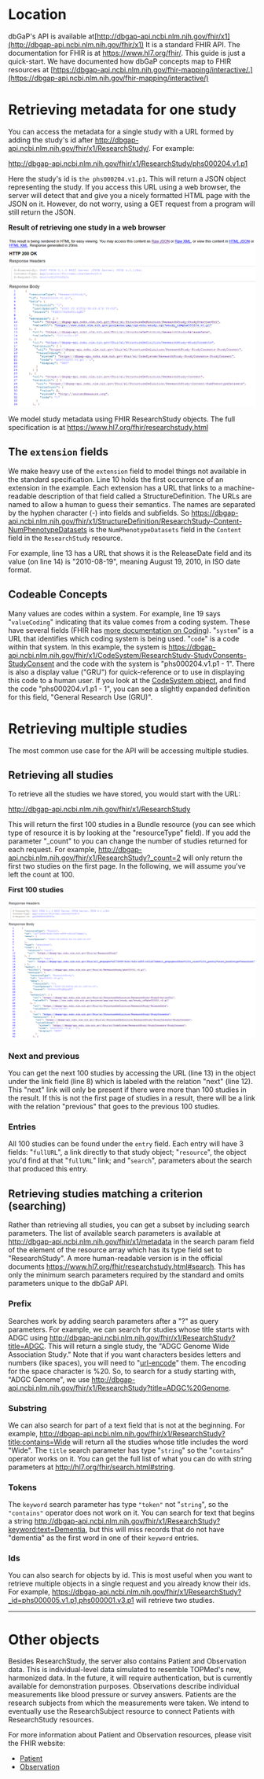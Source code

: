 Location
========

dbGaP's API is available at[http://dbgap-api.ncbi.nlm.nih.gov/fhir/x1](http://dbgap-api.ncbi.nlm.nih.gov/fhir/x1) It is a standard FHIR API. The documentation for FHIR is at <https://www.hl7.org/fhir/>. This guide is just a quick-start. We have documented how dbGaP concepts map to FHIR resources at [https://dbgap-api.ncbi.nlm.nih.gov/fhir-mapping/interactive/.](https://dbgap-api.ncbi.nlm.nih.gov/fhir-mapping/interactive/)

Retrieving metadata for one study
=================================

You can access the metadata for a single study with a URL formed by adding the study's id after <http://dbgap-api.ncbi.nlm.nih.gov/fhir/x1/ResearchStudy/>. For example:

<http://dbgap-api.ncbi.nlm.nih.gov/fhir/x1/ResearchStudy/phs000204.v1.p1>

Here the study's id is `the phs000204.v1.p1`. This will return a JSON object representing the study. If you access this URL using a web browser, the server will detect that and give you a nicely formatted HTML page with the JSON on it. However, do not worry, using a GET request from a program will still return the JSON.

**Result of retrieving one study in a web browser**

![The result for one study displayed in a browser](img/one_study_result_in_browser.png "The result for one study displayed in a browser")

We model study metadata using FHIR ResearchStudy objects. The full specification is at <https://www.hl7.org/fhir/researchstudy.html>

The `extension` fields
----------------------

We make heavy use of the `extension` field to model things not available in the standard specification. Line 10 holds the first occurrence of an extension in the example. Each extension has a URL that links to a machine-readable description of that field called a StructureDefinition. The URLs are named to allow a human to guess their semantics. The names are separated by the hyphen character (-) into fields and subfields. So <https://dbgap-api.ncbi.nlm.nih.gov/fhir/x1/StructureDefinition/ResearchStudy-Content-NumPhenotypeDatasets> is the `NumPhenotypeDatasets` field in the `Content` field in the `ResearchStudy` resource.

For example, line 13 has a URL that shows it is the ReleaseDate field and its value (on line 14) is "2010-08-19", meaning August 19, 2010, in ISO date format.

Codeable Concepts
-----------------

Many values are codes within a system. For example, line 19 says "`valueCoding`" indicating that its value comes from a coding system. These have several fields (FHIR has [more documentation on Coding](https://www.hl7.org/fhir/datatypes.html#Coding)). "`system`" is a URL that identifies which coding system is being used. "`code`" is a code within that system. In this example, the system is <https://dbgap-api.ncbi.nlm.nih.gov/fhir/x1/CodeSystem/ResearchStudy-StudyConsents-StudyConsent> and the code with the system is "phs000204.v1.p1 - 1". There is also a display value ("GRU") for quick-reference or to use in displaying this code to a human user. If you look at the [CodeSystem object](https://dbgap-api.ncbi.nlm.nih.gov/fhir/x1/CodeSystem/ResearchStudy-StudyConsents-StudyConsent), and find the code "phs000204.v1.p1 - 1", you can see a slightly expanded definition for this field, "General Research Use (GRU)".

Retrieving multiple studies
===========================

The most common use case for the API will be accessing multiple studies.

Retrieving all studies
----------------------

To retrieve all the studies we have stored, you would start with the URL:

<http://dbgap-api.ncbi.nlm.nih.gov/fhir/x1/ResearchStudy>

This will return the first 100 studies in a Bundle resource (you can see which type of resource it is by looking at the "resourceType" field). If you add the parameter "_count" to you can change the number of studies returned for each request. For example, <http://dbgap-api.ncbi.nlm.nih.gov/fhir/x1/ResearchStudy?_count=2> will only return the first two studies on the first page. In the following, we will assume you've left the count at 100.

**First 100 studies**

![Result of getting all ResearchStudy objects in a browser](img/all_studies_result_in_browser.png "Result of getting all ResearchStudy objects in a browser")

### Next and previous

You can get the next 100 studies by accessing the URL (line 13) in the object under the link field (line 8) which is labeled with the relation "next" (line 12). This "next" link will only be present if there were more than 100 studies in the result. If this is not the first page of studies in a result, there will be a link with the relation "previous" that goes to the previous 100 studies.

### Entries

All 100 studies can be found under the `entry` field. Each entry will have 3 fields: "`fullURL`", a link directly to that study object; "`resource`", the object you'd find at that "`fullURL`" link; and "`search`", parameters about the search that produced this entry.

Retrieving studies matching a criterion (searching)
---------------------------------------------------

Rather than retrieving all studies, you can get a subset by including search parameters. The list of available search parameters is available at <http://dbgap-api.ncbi.nlm.nih.gov/fhir/x1/metadata> in the search param field of the element of the resource array which has its type field set to "ResearchStudy". A more human-readable version is in the official documents <https://www.hl7.org/fhir/researchstudy.html#search>. This has only the minimum search parameters required by the standard and omits parameters unique to the dbGaP API.

### Prefix

Searches work by adding search parameters after a "?" as query parameters. For example, we can search for studies whose title starts with ADGC using <http://dbgap-api.ncbi.nlm.nih.gov/fhir/x1/ResearchStudy?title=ADGC>. This will return a single study, the "ADGC Genome Wide Association Study." Note that if you want characters besides letters and numbers (like spaces), you will need to "[url-encode](https://en.wikipedia.org/wiki/Percent-encoding)" them. The encoding for the space character is %20. So, to search for a study starting with, "ADGC Genome", we use <http://dbgap-api.ncbi.nlm.nih.gov/fhir/x1/ResearchStudy?title=ADGC%20Genome>.

### Substring

We can also search for part of a text field that is not at the beginning. For example, <http://dbgap-api.ncbi.nlm.nih.gov/fhir/x1/ResearchStudy?title:contains=Wide> will return all the studies whose title includes the word "Wide". The `title` search parameter has type "`string`" so the "`contains`" operator works on it. You can get the full list of what you can do with string parameters at <http://hl7.org/fhir/search.html#string>.

### Tokens

The `keyword` search parameter has type `"token"` not "`string`", so the `"contains"` operator does not work on it. You can search for text that begins a string <http://dbgap-api.ncbi.nlm.nih.gov/fhir/x1/ResearchStudy?keyword:text=Dementia>, but this will miss records that do not have "dementia" as the first word in one of their `keyword` entries.

### Ids

You can also search for objects by id. This is most useful when you want to retrieve multiple objects in a single request and you already know their ids. For example, <https://dbgap-api.ncbi.nlm.nih.gov/fhir/x1/ResearchStudy?_id=phs000005.v1.p1,phs000001.v3.p1> will retrieve two studies.

* * * * *

Other objects
=============

Besides ResearchStudy, the server also contains Patient and Observation data. This is individual-level data simulated to resemble TOPMed's new, harmonized data. In the future, it will require authentication, but is currently available for demonstration purposes. Observations describe individual measurements like blood pressure or survey answers. Patients are the research subjects from which the measurements were taken. We intend to eventually use the ResearchSubject resource to connect Patients with ResearchStudy resources.

For more information about Patient and Observation resources, please visit the FHIR website:

-   [Patient](https://www.hl7.org/fhir/Patient.html)
-   [Observation](https://www.hl7.org/fhir/observation.html)